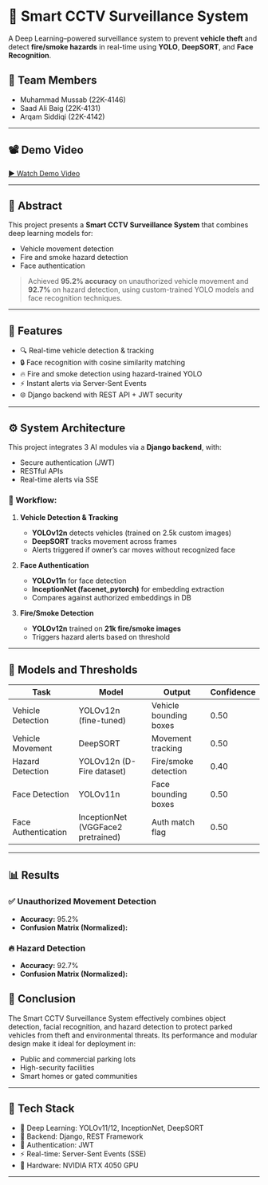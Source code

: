# 🚓 Smart CCTV Surveillance System

A Deep Learning–powered surveillance system to prevent **vehicle theft** and detect **fire/smoke hazards** in real-time using **YOLO**, **DeepSORT**, and **Face Recognition**.

## 👥 Team Members

- Muhammad Mussab (22K-4146)  
- Saad Ali Baig (22K-4131)
- Arqam Siddiqi (22K-4142)

---

## 📽 Demo Video

<a href="https://drive.google.com/file/d/1dF8Va2s6AJ3LgttrxHCjnDumVAc2UMVP/view?usp=sharing" target="_blank" rel="noopener noreferrer">▶️ Watch Demo Video</a>

---

## 🧠 Abstract

This project presents a **Smart CCTV Surveillance System** that combines deep learning models for:
- Vehicle movement detection
- Fire and smoke hazard detection
- Face authentication

> Achieved **95.2% accuracy** on unauthorized vehicle movement and **92.7%** on hazard detection, using custom-trained YOLO models and face recognition techniques.

---

## 🚀 Features

- 🔍 Real-time vehicle detection & tracking
- 🔒 Face recognition with cosine similarity matching
- 🔥 Fire and smoke detection using hazard-trained YOLO
- ⚡ Instant alerts via Server-Sent Events
- 🌐 Django backend with REST API + JWT security

---

## ⚙️ System Architecture

This project integrates 3 AI modules via a **Django backend**, with:
- Secure authentication (JWT)
- RESTful APIs
- Real-time alerts via SSE

### 🔁 Workflow:

1. **Vehicle Detection & Tracking**
   - **YOLOv12n** detects vehicles (trained on 2.5k custom images)
   - **DeepSORT** tracks movement across frames
   - Alerts triggered if owner’s car moves without recognized face

2. **Face Authentication**
   - **YOLOv11n** for face detection
   - **InceptionNet (facenet_pytorch)** for embedding extraction
   - Compares against authorized embeddings in DB

3. **Fire/Smoke Detection**
   - **YOLOv12n** trained on **21k fire/smoke images**
   - Triggers hazard alerts based on threshold

---

## 🧪 Models and Thresholds

| Task                 | Model                                  | Output                    | Confidence |
|----------------------|-----------------------------------------|----------------------------|-------------|
| Vehicle Detection     | YOLOv12n (fine-tuned)                  | Vehicle bounding boxes     | 0.50        |
| Vehicle Movement      | DeepSORT                               | Movement tracking          | 0.50        |
| Hazard Detection      | YOLOv12n (D-Fire dataset)              | Fire/smoke detection       | 0.40        |
| Face Detection        | YOLOv11n                               | Face bounding boxes        | 0.50        |
| Face Authentication   | InceptionNet (VGGFace2 pretrained)     | Auth match flag            | 0.50        |

---

## 📊 Results

### ✅ Unauthorized Movement Detection
- **Accuracy:** 95.2%
- **Confusion Matrix (Normalized):**

### 🔥 Hazard Detection
- **Accuracy:** 92.7%
- **Confusion Matrix (Normalized):**


## 🏁 Conclusion

The Smart CCTV Surveillance System effectively combines object detection, facial recognition, and hazard detection to protect parked vehicles from theft and environmental threats. Its performance and modular design make it ideal for deployment in:
- Public and commercial parking lots
- High-security facilities
- Smart homes or gated communities

---

## 🔗 Tech Stack

- 🧠 Deep Learning: YOLOv11/12, InceptionNet, DeepSORT
- 🐍 Backend: Django, REST Framework
- 🔐 Authentication: JWT
- ⚡ Real-time: Server-Sent Events (SSE)
- 🔬 Hardware: NVIDIA RTX 4050 GPU

---

